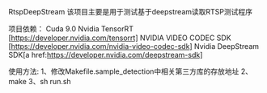 RtspDeepStream
该项目主要是用于测试基于deepstream读取RTSP测试程序

项目依赖：
Cuda 9.0
Nvidia TensorRT [https://developer.nvidia.com/tensorrt]
NVIDIA VIDEO CODEC SDK [https://developer.nvidia.com/nvidia-video-codec-sdk]
Nvidia DeepStream SDK[a href:https://developer.nvidia.com/deepstream-sdk]

使用方法:
1、修改Makefile.sample_detection中相关第三方库的存放地址
2、make
3、sh run.sh

